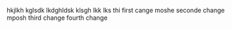 hkjlkh kglsdk lkdghldsk klsgh lkk   lks
thi
first  cange moshe 
seconde change mposh
third change 
fourth change